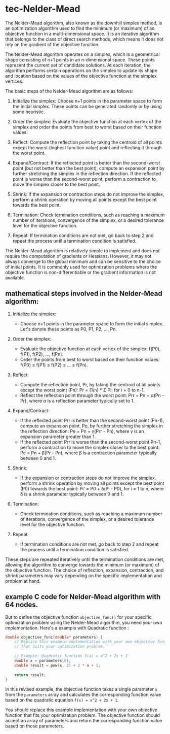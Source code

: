 # tec-Nelder-Mead

The Nelder-Mead algorithm, also known as the downhill simplex method, is an optimization algorithm used to find the minimum (or maximum) of an objective function in a multi-dimensional space. It is an iterative algorithm that belongs to the class of direct search methods, which means it does not rely on the gradient of the objective function.

The Nelder-Mead algorithm operates on a simplex, which is a geometrical shape consisting of n+1 points in an n-dimensional space. These points represent the current set of candidate solutions. At each iteration, the algorithm performs certain operations on the simplex to update its shape and location based on the values of the objective function at the simplex vertices.

The basic steps of the Nelder-Mead algorithm are as follows:

1. Initialize the simplex: Choose n+1 points in the parameter space to form the initial simplex. These points can be generated randomly or by using some heuristic.

2. Order the simplex: Evaluate the objective function at each vertex of the simplex and order the points from best to worst based on their function values.

3. Reflect: Compute the reflection point by taking the centroid of all points except the worst (highest function value) point and reflecting it through the worst point.

4. Expand/Contract: If the reflected point is better than the second-worst point (but not better than the best point), compute an expansion point by further stretching the simplex in the reflection direction. If the reflected point is worse than the second-worst point, perform a contraction to move the simplex closer to the best point.

5. Shrink: If the expansion or contraction steps do not improve the simplex, perform a shrink operation by moving all points except the best point towards the best point.

6. Termination: Check termination conditions, such as reaching a maximum number of iterations, convergence of the simplex, or a desired tolerance level for the objective function.

7. Repeat: If termination conditions are not met, go back to step 2 and repeat the process until a termination condition is satisfied.

The Nelder-Mead algorithm is relatively simple to implement and does not require the computation of gradients or Hessians. However, it may not always converge to the global minimum and can be sensitive to the choice of initial points. It is commonly used for optimization problems where the objective function is non-differentiable or the gradient information is not available.

## mathematical steps involved in the Nelder-Mead algorithm:

1. Initialize the simplex:
   - Choose n+1 points in the parameter space to form the initial simplex. Let's denote these points as P0, P1, P2, ..., Pn.

2. Order the simplex:
   - Evaluate the objective function at each vertex of the simplex: f(P0), f(P1), f(P2), ..., f(Pn).
   - Order the points from best to worst based on their function values: f(P0) ≤ f(P1) ≤ f(P2) ≤ ... ≤ f(Pn).

3. Reflect:
   - Compute the reflection point, Pr, by taking the centroid of all points except the worst point (Pn):
     Pr = (1/n) * Σ Pi, for i = 0 to n-1.
   - Reflect the reflection point through the worst point:
     Prr = Pn + α(Pn - Pr), where α is a reflection parameter typically set to 1.

4. Expand/Contract:
   - If the reflected point Prr is better than the second-worst point (Pn-1), compute an expansion point, Pe, by further stretching the simplex in the reflection direction:
     Pe = Pn + γ(Prr - Pn), where γ is an expansion parameter greater than 1.
   - If the reflected point Prr is worse than the second-worst point Pn-1, perform a contraction to move the simplex closer to the best point:
     Pc = Pn + β(Pr - Pn), where β is a contraction parameter typically between 0 and 1.

5. Shrink:
   - If the expansion or contraction steps do not improve the simplex, perform a shrink operation by moving all points except the best point (P0) towards the best point:
     Pi' = P0 + δ(Pi - P0), for i = 1 to n, where δ is a shrink parameter typically between 0 and 1.

6. Termination:
   - Check termination conditions, such as reaching a maximum number of iterations, convergence of the simplex, or a desired tolerance level for the objective function.

7. Repeat:
   - If termination conditions are not met, go back to step 2 and repeat the process until a termination condition is satisfied.

These steps are repeated iteratively until the termination conditions are met, allowing the algorithm to converge towards the minimum (or maximum) of the objective function. The choice of reflection, expansion, contraction, and shrink parameters may vary depending on the specific implementation and problem at hand.

## example C code for Nelder-Mead algorithm with 64 nodes. 
But to define the objective function `objective_func()` for your specific optimization problem using the Nelder-Mead algorithm, you need your own implementation. Here's a example with Quadratic function :

```c
double objective_func(double* parameters) {
    // Replace this example implementation with your own objective function
    // that suits your optimization problem.
    
    // Example: Quadratic function f(x) = x^2 + 2x + 1
    double x = parameters[0];
    double result = pow(x, 2) + 2 * x + 1;
    
    return result;
}
```

In this revised example, the objective function takes a single parameter `x` from the `parameters` array and calculates the corresponding function value based on the quadratic equation `f(x) = x^2 + 2x + 1`. 

You should replace this example implementation with your own objective function that fits your optimization problem. The objective function should accept an array of parameters and return the corresponding function value based on those parameters.

